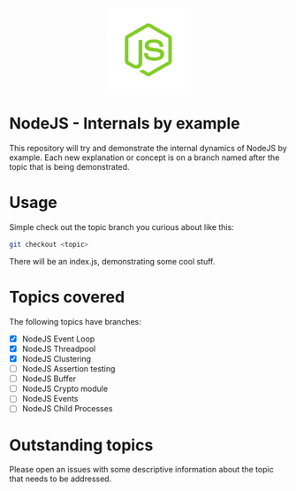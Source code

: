 <div align="center">
    <img src="./asset/nodejs.png" width="30%" height="30%"/>
</div>

# NodeJS - Internals by example

This repository will try and demonstrate the internal dynamics of NodeJS by example. Each new explanation or concept is on a branch named after the topic that is being demonstrated.

# Usage

Simple check out the topic branch you curious about like this:

```sh
git checkout <topic>
```

There will be an index.js, demonstrating some cool stuff.

# Topics covered

The following topics have branches:

- [x] NodeJS Event Loop
- [x] NodeJS Threadpool
- [x] NodeJS Clustering
- [ ] NodeJS Assertion testing
- [ ] NodeJS Buffer
- [ ] NodeJS Crypto module
- [ ] NodeJS Events
- [ ] NodeJS Child Processes

# Outstanding topics

Please open an issues with some descriptive information about the topic that needs to be addressed.